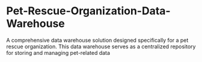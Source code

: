 # Pet-Rescue-Organization-Data-Warehouse
A comprehensive data warehouse solution designed specifically for a pet rescue organization. This data warehouse serves as a centralized repository for storing and managing pet-related data
